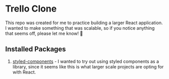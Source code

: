 # Trello Clone
This repo was created for me to practice building a larger React application. I wanted to make something that was scalable, so if you notice anything that seems off, please let me know! 🚀

## Installed Packages
1. [styled-components](https://styled-components.com/) - I wanted to try out using styled components as a library, since it seems like this is what larger scale projects are opting for with React.